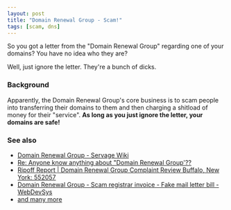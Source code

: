 ```yaml
---
layout: post
title: "Domain Renewal Group - Scam!"
tags: [scam, dns]
---
```


So you got a letter from the "Domain Renewal Group" regarding one of your domains? You have no idea who they are?

Well, just ignore the letter. They're a bunch of dicks.

### Background

Apparently, the Domain Renewal Group's core business is to scam people into transferring their domains to them and then charging a shitload of money for their "service". **As long as you just ignore the letter, your domains are safe!**

### See also

* [Domain Renewal Group - Servage Wiki](https://www.servage.net/wiki/Domain_Renewal_Group)
* [Re: Anyone know anything about "Domain Renewal Group'??](https://groups.google.com/forum/#!topic/news.admin.net-abuse.email/OAs1EEHm2Jc)
* [Ripoff Report \| Domain Renewal Group Complaint Review Buffalo, New York: 552057](http://www.ripoffreport.com/r/domain-renewal-group/buffalo-new-york-14216-2687/domain-renewal-group-domain-registry-of-america-droacom-send-no-money-these-people-are-552057)
* [Domain Renewal Group - Scam registrar invoice - Fake mail letter bill -  WebDevSys](http://webdevsys.com/domainRenewalGroup.htm)
* [and many more](https://duckduckgo.com/?q=domain+renewal+group)
